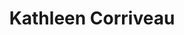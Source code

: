---
layout: leaf-node
title: "Kathleen Corriveau"
title-url: "http://www.bu.edu/sed/profile/kathleen-corriveau/"
author: [ "" ]
groups: [ "pedagogical-styles" ]
categories: [ "social-learning" ]
topics: [ "biographies" ]
summary: >
  Kathleen Corriveau is an Assistant Professor in Human Development. Her research focuses on social and cognitive development in childhood, with a specific focus on how children decide what people and what information are trustworthy sources. She is also interested in language and reading development, cross-cultural differences and the role of parenting in children’s social and emotional development.
cite: >
  
pub-date: 
added_date: 2017-04-29
resource-type: external-page
---